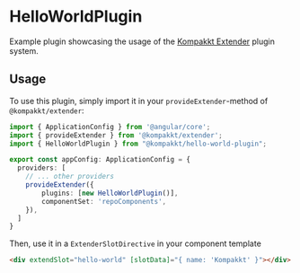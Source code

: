 # HelloWorldPlugin

Example plugin showcasing the usage of the [Kompakkt Extender](https://github.com/Kompakkt/Extender) plugin system.

## Usage

To use this plugin, simply import it in your `provideExtender`-method of `@kompakkt/extender`:

```typescript
import { ApplicationConfig } from '@angular/core';
import { provideExtender } from '@kompakkt/extender';
import { HelloWorldPlugin } from "@kompakkt/hello-world-plugin";

export const appConfig: ApplicationConfig = {
  providers: [
    // ... other providers
    provideExtender({
        plugins: [new HelloWorldPlugin()],
        componentSet: 'repoComponents',
    }),
  ]
}
```

Then, use it in a `ExtenderSlotDirective` in your component template

```html
<div extendSlot="hello-world" [slotData]="{ name: 'Kompakkt' }"></div>
```
